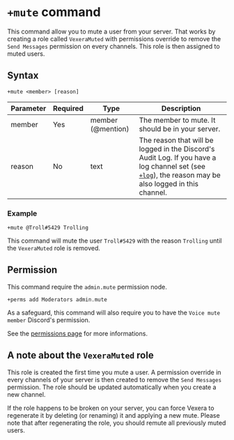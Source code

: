 # `+mute` command
This command allow you to mute a user from your server.
That works by creating a role called `VexeraMuted` with permissions override to remove the `Send Messages` permission on every channels.
This role is then assigned to muted users.

## Syntax
```
+mute <member> [reason]
```
Parameter | Required |        Type        | Description
----------|----------|--------------------|--------------------------------------------------
member    | Yes      | member (@mention)  | The member to mute. It should be in your server.
reason    | No       | text               | The reason that will be logged in the Discord's Audit Log. If you have a log channel set (see [`+log`](/commands/settings/log.md)), the reason may be also logged in this channel.

### Example
```
+mute @Troll#5429 Trolling
```
This command will mute the user `Troll#5429` with the reason `Trolling` until the `VexeraMuted` role is removed.

## Permission
This command require the `admin.mute` permission node.
```
+perms add Moderators admin.mute
```
As a safeguard, this command will also require you to have the `Voice mute member` Discord's permission.

See the [permissions page](/permissions.md) for more informations.

## A note about the `VexeraMuted` role
This role is created the first time you mute a user. A permission override in every channels of your server is then created to remove the `Send Messages` permission.
The role should be updated automatically when you create a new channel.

If the role happens to be broken on your server, you can force Vexera to regenerate it by deleting (or renaming) it and applying a new mute.
Please note that after regenerating the role, you should remute all previously muted users.
